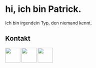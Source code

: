 # hi, ich bin Patrick.
Ich bin irgendein Typ, den niemand kennt.

## Kontakt
[<img src="https://zimpatrick.gq/assets/img/twitter.png" width="48px">](https://twitter.com/zImPatrick_)
[<img src="https://zimpatrick.gq/assets/img/discord.png" width="48px">](https://discord.gg/7RTxDb9)
[<img src="https://telegram.org/img/t_logo.svg?1" width="48px">](https://t.me/zImPatrick)

<!--
**zImPatrick/zImPatrick** is a ✨ _special_ ✨ repository because its `README.md` (this file) appears on your GitHub profile.

Here are some ideas to get you started:

- 🔭 I’m currently working on ...
- 🌱 I’m currently learning ...
- 👯 I’m looking to collaborate on ...
- 🤔 I’m looking for help with ...
- 💬 Ask me about ...
- 📫 How to reach me: ...
- 😄 Pronouns: ...
- ⚡ Fun fact: ...
-->
